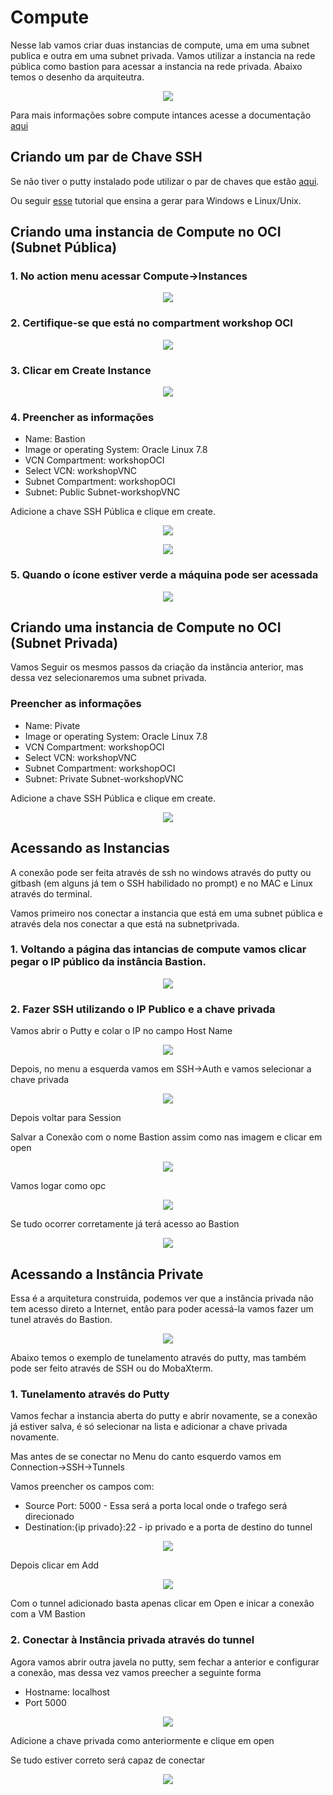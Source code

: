 # Compute

Nesse lab vamos criar duas instancias de compute, uma em uma subnet publica e outra em uma subnet privada. Vamos utilizar a instancia na rede pública como bastion para acessar a instancia na rede privada. Abaixo temos o desenho da arquiteutra.

<p align="center">
  <img src="https://github.com/ChristoPedro/OCIHandsOn/blob/master/Lab%20200/images/tunel.png" >
</p>

Para mais informações sobre compute intances acesse a documentação [aqui](https://docs.cloud.oracle.com/en-us/iaas/Content/Compute/Concepts/computeoverview.htm)

## Criando um par de Chave SSH

Se não tiver o putty instalado pode utilizar o par de chaves que estão [aqui](https://raw.githubusercontent.com/ChristoPedro/OCIHandsOn/master/Chaves.zip).

Ou seguir [esse](https://docs.rightscale.com/faq/How_Do_I_Generate_My_Own_SSH_Key_Pair.html) tutorial que ensina a gerar para Windows e Linux/Unix.

## Criando uma instancia de Compute no OCI (Subnet Pública)

### 1. No action menu acessar Compute->Instances

<p align="center">
  <img src="https://github.com/ChristoPedro/OCIHandsOn/blob/master/Lab%20200/images/actionmenu.png" >
</p>

### 2. Certifique-se que está no compartment workshop OCI

<p align="center">
  <img src="https://github.com/ChristoPedro/OCIHandsOn/blob/master/Lab%20100/images/changecompartment.png" >
</p>

### 3. Clicar em Create Instance

<p align="center">
  <img src="https://github.com/ChristoPedro/OCIHandsOn/blob/master/Lab%20200/images/createInstance.png" >
</p>

### 4. Preencher as informações

- Name: Bastion
- Image or operating System: Oracle Linux 7.8
- VCN Compartment: workshopOCI
- Select VCN: workshopVNC
- Subnet Compartment: workshopOCI
- Subnet: Public Subnet-workshopVNC

Adicione a chave SSH Pública e clique em create.

<p align="center">
  <img src="https://github.com/ChristoPedro/OCIHandsOn/blob/master/Lab%20200/images/instancecreatept1.png" >
</p>

<p align="center">
  <img src="https://github.com/ChristoPedro/OCIHandsOn/blob/master/Lab%20200/images/instancecreatept2.png" >
</p>

### 5. Quando o ícone estiver verde a máquina pode ser acessada

<p align="center">
  <img src="https://github.com/ChristoPedro/OCIHandsOn/blob/master/Lab%20200/images/instancePronta.png" >
</p>

## Criando uma instancia de Compute no OCI (Subnet Privada)

Vamos Seguir os mesmos passos da criação da instância anterior, mas dessa vez selecionaremos uma subnet privada.

### Preencher as informações

- Name: Pivate
- Image or operating System: Oracle Linux 7.8
- VCN Compartment: workshopOCI
- Select VCN: workshopVNC
- Subnet Compartment: workshopOCI
- Subnet: Private Subnet-workshopVNC

Adicione a chave SSH Pública e clique em create.

<p align="center">
  <img src="https://github.com/ChristoPedro/OCIHandsOn/blob/master/Lab%20200/images/privateInstance.png" >
</p>

## Acessando as Instancias

A conexão pode ser feita através de ssh no windows através do putty ou gitbash (em alguns já tem o SSH habilidado no prompt) e no MAC e Linux através do terminal.

Vamos primeiro nos conectar a instancia que está em uma subnet pública e através dela nos conectar a que está na subnetprivada.

### 1. Voltando a página das intancias de compute vamos clicar pegar o IP público da instância Bastion.

<p align="center">
  <img src="https://github.com/ChristoPedro/OCIHandsOn/blob/master/Lab%20200/images/instances.png" >
</p>

### 2. Fazer SSH utilizando o IP Publico e a chave privada

Vamos abrir o Putty e colar o IP no campo Host Name

<p align="center">
  <img src="https://github.com/ChristoPedro/OCIHandsOn/blob/master/Lab%20200/images/puttypt1.png" >
</p>

Depois, no menu a esquerda vamos em SSH->Auth e vamos selecionar a chave privada

<p align="center">
  <img src="https://github.com/ChristoPedro/OCIHandsOn/blob/master/Lab%20200/images/puttypt2.png" >
</p>

Depois voltar para Session

Salvar a Conexão com o nome Bastion assim como nas imagem e clicar em open

<p align="center">
  <img src="https://github.com/ChristoPedro/OCIHandsOn/blob/master/Lab%20200/images/savebastion.png" >
</p>

Vamos logar como opc

<p align="center">
  <img src="https://github.com/ChristoPedro/OCIHandsOn/blob/master/Lab%20200/images/puttypt3.png" >
</p>

Se tudo ocorrer corretamente já terá acesso ao Bastion

<p align="center">
  <img src="https://github.com/ChristoPedro/OCIHandsOn/blob/master/Lab%20200/images/bastion.png" >
</p>

## Acessando a Instância Private

Essa é a arquitetura construida, podemos ver que a instância privada não tem acesso direto a Internet, então para poder acessá-la vamos fazer um tunel através do Bastion.

<p align="center">
  <img src="https://github.com/ChristoPedro/OCIHandsOn/blob/master/Lab%20200/images/tunel1.jpg" >
</p>

Abaixo temos o exemplo de tunelamento através do putty, mas também pode ser feito através de SSH ou do MobaXterm.

### 1. Tunelamento através do Putty

Vamos fechar a instancia aberta do putty e abrir novamente, se a conexão já estiver salva, é só selecionar na lista e adicionar a chave privada novamente.

Mas antes de se conectar no Menu do canto esquerdo vamos em Connection->SSH->Tunnels

Vamos preencher os campos com:

- Source Port: 5000 - Essa será a porta local onde o trafego será direcionado
- Destination:{ip privado}:22 - ip privado e a porta de destino do tunnel

<p align="center">
  <img src="https://github.com/ChristoPedro/OCIHandsOn/blob/master/Lab%20200/images/tunnel1.png" >
</p>

Depois clicar em Add

<p align="center">
  <img src="https://github.com/ChristoPedro/OCIHandsOn/blob/master/Lab%20200/images/tunnel2.png" >
</p>

Com o tunnel adicionado basta apenas clicar em Open e inicar a conexão com a VM Bastion

### 2. Conectar à Instância privada através do tunnel

Agora vamos abrir outra javela no putty, sem fechar a anterior e configurar a conexão, mas dessa vez vamos preecher a seguinte forma

- Hostname: localhost
- Port 5000

<p align="center">
  <img src="https://github.com/ChristoPedro/OCIHandsOn/blob/master/Lab%20200/images/conectionprivada.png" >
</p>

Adicione a chave privada como anteriormente e clique em open

Se tudo estiver correto será capaz de conectar

<p align="center">
  <img src="https://github.com/ChristoPedro/OCIHandsOn/blob/master/Lab%20200/images/conexaoprivada.png" >
</p>